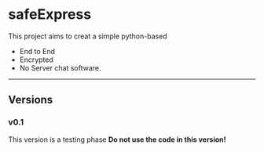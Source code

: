 # safeExpress

This project aims to creat a simple python-based
- End to End
- Encrypted
- No Server
chat software.

---

## Versions

### v0.1
This version is a testing phase
**Do not use the code in this version!**
